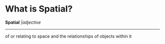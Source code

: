 # What is Spatial?

**Spatial**
  *|adjective*

  ----

  of or relating to space and the relationships of objects within it
